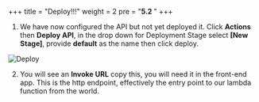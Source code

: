 +++
title = "Deploy!!!"
weight = 2
pre = "<b>5.2 </b>"
+++

1. We have now configured the API but not yet deployed it. Click **Actions** then **Deploy API**, in the drop down for Deployment Stage select **[New Stage]**, provide **default** as the name then click deploy.

![Deploy](/img/stage.png)

2. You will see an **Invoke URL** copy this, you will need it in the front-end app. This is the http endpoint, effectively the entry point to our lambda function from the world.
